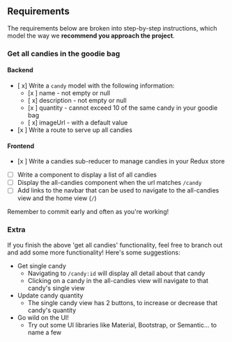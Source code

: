 ## Requirements

The requirements below are broken into step-by-step instructions, which model the way we **recommend you approach the project**.

### Get all candies in the goodie bag

#### Backend

- [ x] Write a `candy` model with the following information:
  - [x ] name - not empty or null
  - [ x] description - not empty or null
  - [x ] quantity - cannot exceed 10 of the same candy in your goodie bag
  - [ x] imageUrl - with a default value
- [x ] Write a route to serve up all candies

#### Frontend
- [x ] Write a candies sub-reducer to manage candies in your Redux store
- [ ] Write a component to display a list of all candies
- [ ] Display the all-candies component when the url matches `/candy`
- [ ] Add links to the navbar that can be used to navigate to the all-candies view and the home view (`/`)

Remember to commit early and often as you're working!

### Extra

If you finish the above 'get all candies' functionality, feel free to branch out and add some more functionality! Here's some suggestions:

- Get single candy
  - Navigating to `/candy:id` will display all detail about that candy
  - Clicking on a candy in the all-candies view will navigate to that candy's single view
- Update candy quantity
  - The single candy view has 2 buttons, to increase or decrease that candy's quantity
- Go wild on the UI!
  - Try out some UI libraries like Material, Bootstrap, or Semantic... to name a few
